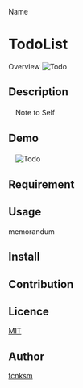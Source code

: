 Name
# TodoList
Overview
 ![Todo](https://user-images.githubusercontent.com/66149009/86971520-4ab2f800-c1ac-11ea-96c0-decfda21b2f0.png)

## Description
　Note to Self      

## Demo
　![Todo](https://user-images.githubusercontent.com/66149009/86971225-c2345780-c1ab-11ea-994f-bd81bcf0a42b.gif)

## Requirement

## Usage
 memorandum

## Install

## Contribution

## Licence

[MIT](https://github.com/tcnksm/tool/blob/master/LICENCE)

## Author

[tcnksm](https://github.com/tcnksm)
